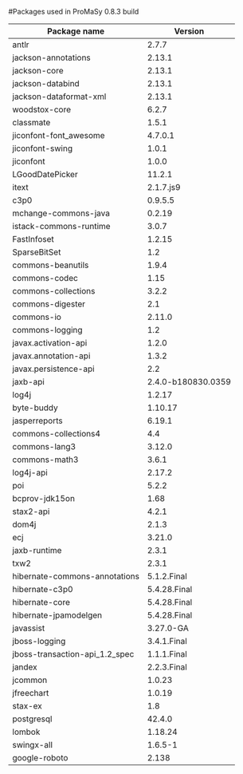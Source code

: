 #Packages used in ProMaSy 0.8.3 build

| Package name                   | Version            |
|--------------------------------|--------------------|
| antlr                          | 2.7.7              |
| jackson-annotations            | 2.13.1             |
| jackson-core                   | 2.13.1             |
| jackson-databind               | 2.13.1             |
| jackson-dataformat-xml         | 2.13.1             |
| woodstox-core                  | 6.2.7              |
| classmate                      | 1.5.1              |
| jiconfont-font_awesome         | 4.7.0.1            |
| jiconfont-swing                | 1.0.1              |
| jiconfont                      | 1.0.0              |
| LGoodDatePicker                | 11.2.1             |
| itext                          | 2.1.7.js9          |
| c3p0                           | 0.9.5.5            |
| mchange-commons-java           | 0.2.19             |
| istack-commons-runtime         | 3.0.7              |
| FastInfoset                    | 1.2.15             |
| SparseBitSet                   | 1.2                |
| commons-beanutils              | 1.9.4              |
| commons-codec                  | 1.15               |
| commons-collections            | 3.2.2              |
| commons-digester               | 2.1                |
| commons-io                     | 2.11.0             |
| commons-logging                | 1.2                |
| javax.activation-api           | 1.2.0              |
| javax.annotation-api           | 1.3.2              |
| javax.persistence-api          | 2.2                |
| jaxb-api                       | 2.4.0-b180830.0359 |
| log4j                          | 1.2.17             |
| byte-buddy                     | 1.10.17            |
| jasperreports                  | 6.19.1             |
| commons-collections4           | 4.4                |
| commons-lang3                  | 3.12.0             |
| commons-math3                  | 3.6.1              |
| log4j-api                      | 2.17.2             |
| poi                            | 5.2.2              |
| bcprov-jdk15on                 | 1.68               |
| stax2-api                      | 4.2.1              |
| dom4j                          | 2.1.3              |
| ecj                            | 3.21.0             |
| jaxb-runtime                   | 2.3.1              |
| txw2                           | 2.3.1              |
| hibernate-commons-annotations  | 5.1.2.Final        |
| hibernate-c3p0                 | 5.4.28.Final       |
| hibernate-core                 | 5.4.28.Final       |
| hibernate-jpamodelgen          | 5.4.28.Final       |
| javassist                      | 3.27.0-GA          |
| jboss-logging                  | 3.4.1.Final        |
| jboss-transaction-api_1.2_spec | 1.1.1.Final        |
| jandex                         | 2.2.3.Final        |
| jcommon                        | 1.0.23             |
| jfreechart                     | 1.0.19             |
| stax-ex                        | 1.8                |
| postgresql                     | 42.4.0             |
| lombok                         | 1.18.24            |
| swingx-all                     | 1.6.5-1            |
| google-roboto                  | 2.138              |
